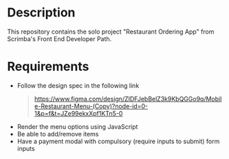 # Description
This repository contains the solo project "Restaurant Ordering App" from Scrimba's Front End Developer Path.

# Requirements
- Follow the design spec in the following link
  > https://www.figma.com/design/ZIDFJebBelZ3k9KbQGGo9q/Mobile-Restaurant-Menu-(Copy)?node-id=0-1&p=f&t=JZe99ekxXpf1KTn5-0
- Render the menu options using JavaScript
- Be able to add/remove items
- Have a payment modal with compulsory (require inputs to submit) form inputs
